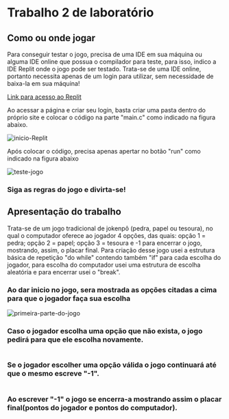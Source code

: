 <h1>Trabalho 2 de laboratório</h1>

<div id="comojogar">
<h2>Como ou onde jogar</h2>
        
<p>Para conseguir testar o jogo, precisa de uma IDE em sua máquina ou alguma IDE online que possua o compilador para teste, para isso, indico a IDE Replit onde o jogo pode ser testado. Trata-se de uma IDE online, portanto necessita apenas de um login para utilizar, sem necessidade de baixa-la em sua máquina!</p>

<a href="https://replit.com"> Link para acesso ao Replit</a>
        
<p>Ao acessar a página e criar seu login, basta criar uma pasta dentro do próprio site e colocar o código na parte "main.c" como indicado na figura abaixo.</p>
<img src="./images/images2/main.png" alt="inicio-Replit">

<p>Após colocar o código, precisa apenas apertar no botão "run" como indicado na figura abaixo</p>
<img src="./images/images2/run.png" alt="teste-jogo">

<h3>Siga as regras do jogo e divirta-se!</h3>
</div>

<div id="apresentacao">
        <h2>Apresentação do trabalho</h2>
        <p>Trata-se de um jogo tradicional de jokenpô (pedra, papel ou tesoura), no qual o computador oferece ao jogador 4 opções, das quais: opção 1 = pedra; opção 2 = papel; opção 3 = tesoura e -1 para encerrar o jogo, mostrando, assim, o placar final. Para criação desse jogo usei a estrutura básica de repetição "do while" contendo também "if" para cada escolha do jogador, para escolha do computador usei uma estrutura de escolha aleatória e para encerrar usei o "break".</p>
        
</div>

<div id="demonstracao">

<h3>Ao dar inicio no jogo, sera mostrada as opções citadas a cima para que o jogador faça sua escolha</h3>
<img src="./images/images2/trab2-1.png" alt="primeira-parte-do-jogo">

<h3>Caso o jogador escolha uma opção que não exista, o jogo pedirá para que ele escolha novamente.</h3>
<img src="./images/images2/trab2-4.png" alt="">
        
<h3>Se o jogador escolher uma opção válida o jogo continuará até que o mesmo escreve "-1".</h3>
<img src="./images/images2/trab2-2.png" alt="">
        
<h3>Ao escrever "-1" o jogo se encerra-a mostrando assim o placar final(pontos do jogador e pontos do computador).</h3>
<img src="./images/images2/trab2-3.png" alt="">

</div>
